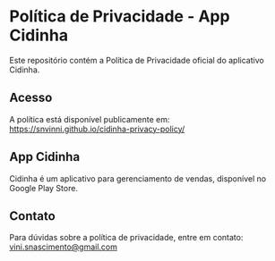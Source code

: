 # Política de Privacidade - App Cidinha

Este repositório contém a Política de Privacidade oficial do aplicativo Cidinha.

## Acesso

A política está disponível publicamente em: https://snvinni.github.io/cidinha-privacy-policy/

## App Cidinha

Cidinha é um aplicativo para gerenciamento de vendas, disponível no Google Play Store.

## Contato

Para dúvidas sobre a política de privacidade, entre em contato: vini.snascimento@gmail.com
